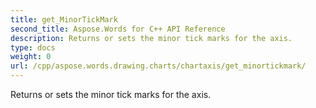 ```yaml
---
title: get_MinorTickMark
second_title: Aspose.Words for C++ API Reference
description: Returns or sets the minor tick marks for the axis. 
type: docs
weight: 0
url: /cpp/aspose.words.drawing.charts/chartaxis/get_minortickmark/
---
```


Returns or sets the minor tick marks for the axis. 

